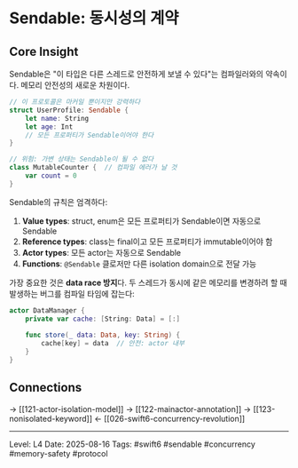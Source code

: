 # Sendable: 동시성의 계약

## Core Insight
Sendable은 "이 타입은 다른 스레드로 안전하게 보낼 수 있다"는 컴파일러와의 약속이다. 메모리 안전성의 새로운 차원이다.

```swift
// 이 프로토콜은 마커일 뿐이지만 강력하다
struct UserProfile: Sendable {
    let name: String
    let age: Int
    // 모든 프로퍼티가 Sendable이어야 한다
}

// 위험: 가변 상태는 Sendable이 될 수 없다
class MutableCounter {  // 컴파일 에러가 날 것
    var count = 0
}
```

Sendable의 규칙은 엄격하다:
1. **Value types**: struct, enum은 모든 프로퍼티가 Sendable이면 자동으로 Sendable
2. **Reference types**: class는 final이고 모든 프로퍼티가 immutable이어야 함
3. **Actor types**: 모든 actor는 자동으로 Sendable
4. **Functions**: `@Sendable` 클로저만 다른 isolation domain으로 전달 가능

가장 중요한 것은 **data race 방지**다. 두 스레드가 동시에 같은 메모리를 변경하려 할 때 발생하는 버그를 컴파일 타임에 잡는다:

```swift
actor DataManager {
    private var cache: [String: Data] = [:]
    
    func store(_ data: Data, key: String) {
        cache[key] = data  // 안전: actor 내부
    }
}
```

## Connections
→ [[121-actor-isolation-model]]
→ [[122-mainactor-annotation]]
→ [[123-nonisolated-keyword]]
← [[026-swift6-concurrency-revolution]]

---
Level: L4
Date: 2025-08-16
Tags: #swift6 #sendable #concurrency #memory-safety #protocol